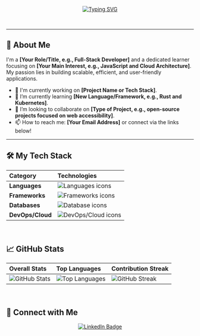 <div align="center">
  
  <a href="https://git.io/typing-svg"><img src="https://readme-typing-svg.demolab.com?font=Fira+Code&pause=1000&color=F7DF1E&width=435&lines=Hi%2C+I'm+YOUR-USERNAME!;Welcome+to+my+Github+Profile;I+Build+Things+with+Code." alt="Typing SVG" /></a>
  
  <br />
  
</div>

---

## 👋 About Me

I'm a **[Your Role/Title, e.g., Full-Stack Developer]** and a dedicated learner focusing on **[Your Main Interest, e.g., JavaScript and Cloud Architecture]**. My passion lies in building scalable, efficient, and user-friendly applications.

- 🔭 I'm currently working on **[Project Name or Tech Stack]**.
- 🌱 I’m currently learning **[New Language/Framework, e.g., Rust and Kubernetes]**.
- 👯 I’m looking to collaborate on **[Type of Project, e.g., open-source projects focused on web accessibility]**.
- 📫 How to reach me: **[Your Email Address]** or connect via the links below!

---

## 🛠️ My Tech Stack

| Category | Technologies |
| :--- | :--- |
| **Languages** | <img src="https://skillicons.dev/icons?i=js,ts,py,html,css" alt="Languages icons" /> |
| **Frameworks** | <img src="https://skillicons.dev/icons?i=react,nextjs,nodejs,django,spring" alt="Frameworks icons" /> |
| **Databases** | <img src="https://skillicons.dev/icons?i=mongodb,postgres,mysql" alt="Database icons" /> |
| **DevOps/Cloud** | <img src="https://skillicons.dev/icons?i=docker,aws,gcp,kubernetes,jenkins" alt="DevOps/Cloud icons" /> |

<br />

## 📈 GitHub Stats

| Overall Stats | Top Languages | Contribution Streak |
| :--- | :--- | :--- |
| <img src="https://github-readme-stats.vercel.app/api?username=YOUR-USERNAME&show_icons=true&theme=radical" alt="GitHub Stats" /> | <img src="https://github-readme-stats.vercel.app/api/top-langs/?username=YOUR-USERNAME&layout=compact&theme=radical" alt="Top Languages" /> | <img src="https://streak-stats.demolab.com/?user=YOUR-USERNAME&theme=radical" alt="GitHub Streak" /> |

<br />

## 🔗 Connect with Me

<p align="center">
  <a href="https://linkedin.com/in/YOUR-USERNAME">
    <img src="https://img.shields.io/badge/LinkedIn-0077B5?style=for-the-badge&logo=linkedin&logoColor=white" alt="LinkedIn Badge"/>
  </a>
</p>
